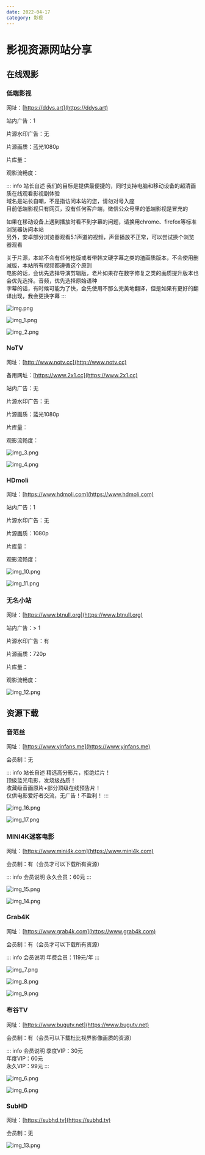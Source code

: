 ```yaml
---
date: 2022-04-17
category: 影视
---
```


# 影视资源网站分享

<!-- more -->

## 在线观影

### 低端影视

网址：[https://ddys.art](https://ddys.art)

站内广告：1

片源水印广告：无

片源画质：蓝光1080p

<div><p>片库量：<el-rate model-value="3" disabled /></p></div>

<div><p>观影流畅度：<el-rate model-value="5" disabled /></p></div>

::: info 站长自述
我们的目标是提供最便捷的，同时支持电脑和移动设备的超清画质在线观看影视剧体验  
域名是站长自嘲，不是指访问本站的您，请勿对号入座  
目前低端影视只有网页，没有任何客户端，微信公众号里的低端影视是冒充的

如果在移动设备上遇到播放时看不到字幕的问题，请换用chrome、firefox等标准浏览器访问本站  
另外，安卓部分浏览器观看5.1声道的视频，声音播放不正常，可以尝试换个浏览器观看

关于片源，本站不会有任何枪版或者带韩文硬字幕之类的渣画质版本，不会使用删减版，本站所有视频都遵循这个原则  
电影的话，会优先选择导演剪辑版，老片如果存在数字修复之类的画质提升版本也会优先选择。音频，优先选择原始语种  
字幕的话，有时候可能为了快，会先使用不那么完美地翻译，但是如果有更好的翻译出现，我会更换字幕
:::

![img.png](https://img.sherry4869.com/Blog/video/share/img.png)

![img_1.png](https://img.sherry4869.com/Blog/video/share/img_1.png)

![img_2.png](https://img.sherry4869.com/Blog/video/share/img_2.png)

### NoTV

网址：[http://www.notv.cc](http://www.notv.cc)

备用网址：[https://www.2x1.cc](https://www.2x1.cc)

站内广告：无

片源水印广告：无

片源画质：蓝光1080p

<div><p>片库量：<el-rate model-value="1" disabled /></p></div>

<div><p>观影流畅度：<el-rate model-value="5" disabled /></p></div>

![img_3.png](https://img.sherry4869.com/Blog/video/share/img_3.png)

![img_4.png](https://img.sherry4869.com/Blog/video/share/img_4.png)

### HDmoli

网址：[https://www.hdmoli.com](https://www.hdmoli.com)

站内广告：1

片源水印广告：无

片源画质：1080p

<div><p>片库量：<el-rate model-value="3" disabled /></p></div>

<div><p>观影流畅度：<el-rate model-value="5" disabled /></p></div>

![img_10.png](https://img.sherry4869.com/Blog/video/share/img_10.png)

![img_11.png](https://img.sherry4869.com/Blog/video/share/img_11.png)

### 无名小站

网址：[https://www.btnull.org](https://www.btnull.org)

站内广告：> 1

片源水印广告：有

片源画质：720p

<div><p>片库量：<el-rate model-value="5" disabled /></p></div>

<div><p>观影流畅度：<el-rate model-value="3" disabled /></p></div>

![img_12.png](https://img.sherry4869.com/Blog/video/share/img_12.png)

## 资源下载

### 音范丝

网址：[https://www.yinfans.me](https://www.yinfans.me)

会员制：无

::: info 站长自述
精选高分影片，拒绝烂片！  
顶级蓝光电影，发烧级品质！  
收藏级音画原片+部分顶级在线预告片！  
仅供电影爱好者交流，无广告！不盈利！
:::

![img_16.png](https://img.sherry4869.com/Blog/video/share/img_16.png)

![img_17.png](https://img.sherry4869.com/Blog/video/share/img_17.png)

### MINI4K迷客电影

网址：[https://www.mini4k.com](https://www.mini4k.com)

会员制：有（会员才可以下载所有资源）

::: info 会员说明
永久会员：60元
:::

![img_15.png](https://img.sherry4869.com/Blog/video/share/img_15.png)

![img_14.png](https://img.sherry4869.com/Blog/video/share/img_14.png)

### Grab4K

网址：[https://www.grab4k.com](https://www.grab4k.com)

会员制：有（会员才可以下载所有资源）

::: info 会员说明
年费会员：119元/年
:::

![img_7.png](https://img.sherry4869.com/Blog/video/share/img_7.png)

![img_8.png](https://img.sherry4869.com/Blog/video/share/img_8.png)

![img_9.png](https://img.sherry4869.com/Blog/video/share/img_9.png)

### 布谷TV

网址：[https://www.bugutv.net](https://www.bugutv.net)

会员制：有（会员可以下载杜比视界影像画质的资源）

::: info 会员说明
季度VIP：30元  
年度VIP：60元  
永久VIP：99元
:::

![img_6.png](https://img.sherry4869.com/Blog/video/share/img_5.png)

![img_6.png](https://img.sherry4869.com/Blog/video/share/img_6.png)

### SubHD

网址：[https://subhd.tv](https://subhd.tv)

会员制：无

![img_13.png](https://img.sherry4869.com/Blog/video/share/img_13.png)